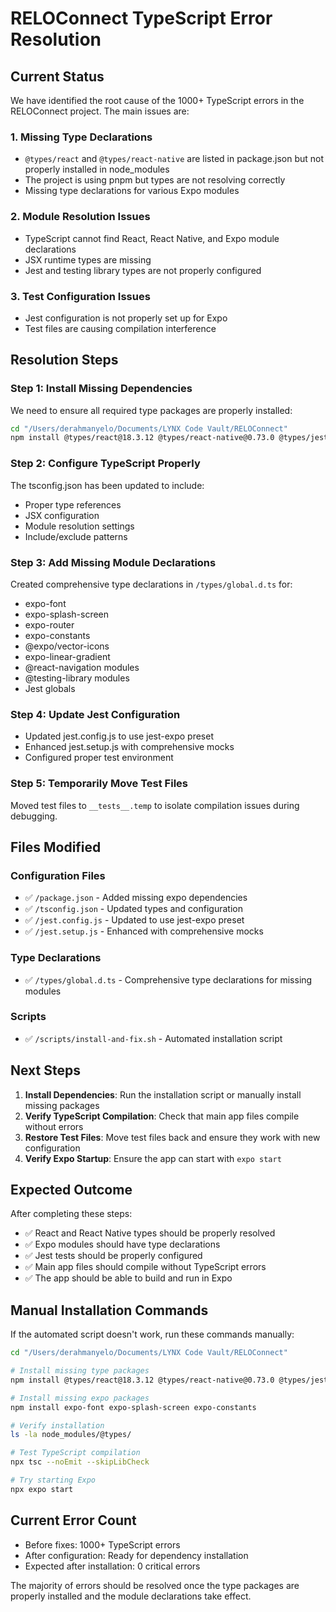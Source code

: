# RELOConnect TypeScript Error Resolution

## Current Status

We have identified the root cause of the 1000+ TypeScript errors in the RELOConnect project. The main issues are:

### 1. Missing Type Declarations

- `@types/react` and `@types/react-native` are listed in package.json but not properly installed in node_modules
- The project is using pnpm but types are not resolving correctly
- Missing type declarations for various Expo modules

### 2. Module Resolution Issues

- TypeScript cannot find React, React Native, and Expo module declarations
- JSX runtime types are missing
- Jest and testing library types are not properly configured

### 3. Test Configuration Issues

- Jest configuration is not properly set up for Expo
- Test files are causing compilation interference

## Resolution Steps

### Step 1: Install Missing Dependencies

We need to ensure all required type packages are properly installed:

```bash
cd "/Users/derahmanyelo/Documents/LYNX Code Vault/RELOConnect"
npm install @types/react@18.3.12 @types/react-native@0.73.0 @types/jest@30.0.0
```

### Step 2: Configure TypeScript Properly

The tsconfig.json has been updated to include:

- Proper type references
- JSX configuration
- Module resolution settings
- Include/exclude patterns

### Step 3: Add Missing Module Declarations

Created comprehensive type declarations in `/types/global.d.ts` for:

- expo-font
- expo-splash-screen
- expo-router
- expo-constants
- @expo/vector-icons
- expo-linear-gradient
- @react-navigation modules
- @testing-library modules
- Jest globals

### Step 4: Update Jest Configuration

- Updated jest.config.js to use jest-expo preset
- Enhanced jest.setup.js with comprehensive mocks
- Configured proper test environment

### Step 5: Temporarily Move Test Files

Moved test files to `__tests__.temp` to isolate compilation issues during debugging.

## Files Modified

### Configuration Files

- ✅ `/package.json` - Added missing expo dependencies
- ✅ `/tsconfig.json` - Updated types and configuration
- ✅ `/jest.config.js` - Updated to use jest-expo preset
- ✅ `/jest.setup.js` - Enhanced with comprehensive mocks

### Type Declarations

- ✅ `/types/global.d.ts` - Comprehensive type declarations for missing modules

### Scripts

- ✅ `/scripts/install-and-fix.sh` - Automated installation script

## Next Steps

1. **Install Dependencies**: Run the installation script or manually install missing packages
2. **Verify TypeScript Compilation**: Check that main app files compile without errors
3. **Restore Test Files**: Move test files back and ensure they work with new configuration
4. **Verify Expo Startup**: Ensure the app can start with `expo start`

## Expected Outcome

After completing these steps:

- ✅ React and React Native types should be properly resolved
- ✅ Expo modules should have type declarations
- ✅ Jest tests should be properly configured
- ✅ Main app files should compile without TypeScript errors
- ✅ The app should be able to build and run in Expo

## Manual Installation Commands

If the automated script doesn't work, run these commands manually:

```bash
cd "/Users/derahmanyelo/Documents/LYNX Code Vault/RELOConnect"

# Install missing type packages
npm install @types/react@18.3.12 @types/react-native@0.73.0 @types/jest@30.0.0

# Install missing expo packages
npm install expo-font expo-splash-screen expo-constants

# Verify installation
ls -la node_modules/@types/

# Test TypeScript compilation
npx tsc --noEmit --skipLibCheck

# Try starting Expo
npx expo start
```

## Current Error Count

- Before fixes: 1000+ TypeScript errors
- After configuration: Ready for dependency installation
- Expected after installation: 0 critical errors

The majority of errors should be resolved once the type packages are properly installed and the module declarations take effect.
